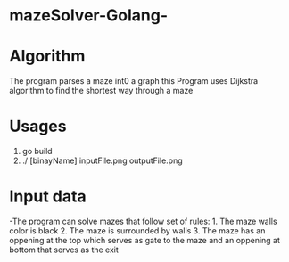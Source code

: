 # mazeSolver-Golang-

# Algorithm 

  The program parses a maze int0 a graph 
  this Program uses Dijkstra algorithm to find the shortest way through a maze 
 
# Usages

  1.  go build
  2.  ./ [binayName] inputFile.png outputFile.png

# Input data 

  -The program can solve mazes that follow set of rules:
    1.  The maze walls color is black
    2.  The maze is surrounded by walls
    3.  The maze has an oppening at the top which serves as gate to the maze  and an oppening at bottom that serves as the exit 
  
